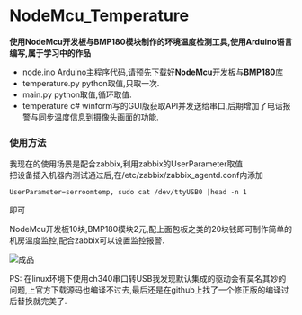 # NodeMcu_Temperature

**使用NodeMcu开发板与BMP180模块制作的环境温度检测工具,使用Arduino语言编写,属于学习中的作品**  

* node.ino     Arduino主程序代码,请预先下载好**NodeMcu**开发板与**BMP180**库  
* temperature.py    python取值,只取一次.  
* main.py   python取值,循环取值.  
* temperature c# winform写的GUI版获取API并发送给串口,后期增加了电话报警与同步温度信息到摄像头画面的功能.


### 使用方法

我现在的使用场景是配合zabbix,利用zabbix的UserParameter取值  
把设备插入机器内测试通过后,在/etc/zabbix/zabbix_agentd.conf内添加  
```Shell  
UserParameter=serroomtemp, sudo cat /dev/ttyUSB0 |head -n 1
```
即可  


NodeMcu开发板10块,BMP180模块2元,配上面包板之类的20块钱即可制作简单的机房温度监控,配合zabbix可以设置监控报警.



![成品](../NodeMcu_Temperature/Node.jpg)  

PS: 在linux环境下使用ch340串口转USB我发现默认集成的驱动会有莫名其妙的问题,上官方下载源码也编译不过去,最后还是在github上找了一个修正版的编译过后替换就完美了.
